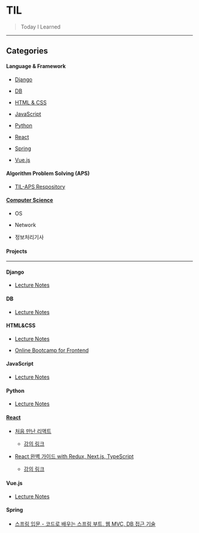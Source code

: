 # TIL

> Today I Learned

---

## Categories

#### Language & Framework

* [Django](https://github.com/hyunspace/TIL#Django)

* [DB](https://github.com/hyunspace/TIL#db)

* [HTML & CSS](https://github.com/hyunspace/TIL#htmlcss)

* [JavaScript](https://github.com/hyunspace/TIL#javascript)

* [Python](https://github.com/hyunspace/TIL#Python)

* [React](https://github.com/hyunspace/TIL#React)

* [Spring](https://github.com/hyunspace/TIL#Spring)

* [Vue.js](https://github.com/hyunspace/TIL#Vuejs)

#### Algorithm Problem Solving (APS)

* [TIL-APS Respository](https://github.com/hyunspace/TIL-APS)

#### [Computer Science](./Computer-Science)

* OS

* Network

* 정보처리기사

#### Projects

---

#### Django

* [Lecture Notes](https://github.com/hyunspace/TIL/tree/master/Django/Lecture-Notes)

#### DB

* [Lecture Notes](https://github.com/hyunspace/TIL/tree/master/DB/Lecture-Notes)

#### HTML&CSS

* [Lecture Notes](./HTML%26CSS/Lecture-Notes)

* [Online Bootcamp for Frontend](./HTML%26CSS/Online-Bootcamp-for-Frontend)

#### JavaScript

* [Lecture Notes](./JavaScript/Lecture-Notes)

#### Python

* [Lecture Notes](./Python/Lecture-Notes)

#### [React](./React)

* [처음 만난 리액트](./React/처음-만난-리액트)
  
  * [강의 링크](https://www.inflearn.com/course/처음-만난-리액트/)

* [React 완벽 가이드 with Redux, Next.js, TypeScript](./React/React-The-Complete-Guide)
  
  * [강의 링크](https://www.udemy.com/course/best-react)

#### Vue.js

* [Lecture Notes](./Vuejs/Lecture-Notes)

#### Spring

* [스프링 입문 - 코드로 배우는 스프링 부트, 웹 MVC, DB 접근 기술](./Spring/KimYoungHan/01-Spring-Intro)
